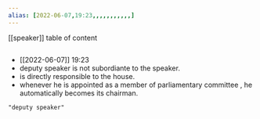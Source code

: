 ```yaml
---
alias: [2022-06-07,19:23,,,,,,,,,,,]
---
```

[[speaker]]
table of content
```toc
```

- [[2022-06-07]] 19:23
- deputy speaker is not subordiante to the speaker.
- is directly responsible to the house.
- whenever he is appointed as a member of parliamentary committee , he automatically becomes its chairman.
```query
"deputy speaker"
```